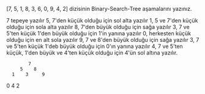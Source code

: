 [7, 5, 1, 8, 3, 6, 0, 9, 4, 2] dizisinin Binary-Search-Tree aşamalarını yazınız.

7 tepeye yazılır
5, 7'den küçük olduğu için sol alta yazılır
1, 5 ve 7'den küçük olduğu için sola alta yazılır
8, 7'den büyük olduğu için sağa yazılır
3, 7 ve 5'ten küçük 1'den büyük olduğu için 1'in yanına yazılır
0, herkesten küçük olduğu için en alt sola yazılır
9, 7 ve 8'den büyük olduğu için sağa yazılır
3, 7 ve 5'ten küçük 1'deb büyük olduğu için 0'ın yanına yazılır
4, 7 ve 5'ten küçük, 1'den büyük ve 4'ten küçük olduğu için 4'ün sol altına yazılır.




            7
         5    8
      1    3     9
   0    4
      2
   
